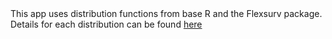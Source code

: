 <br><br>
This app uses distribution functions from base R and the Flexsurv package. Details
for each distribution can be found [here](http://devinincerti.com/shinyapps/survival-distributions.html)

